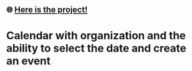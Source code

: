 ## 🌐 [Here is the project!](https://dslidez.github.io/event-calendar/)

# Calendar with organization and the ability to select the date and create an event
